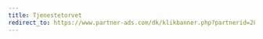 ```yaml
---
title: Tjenestetorvet
redirect_to: https://www.partner-ads.com/dk/klikbanner.php?partnerid=28187&bannerid=38469
---
```

